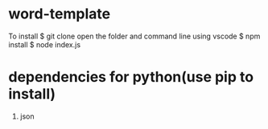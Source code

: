 # word-template
To install
$ git clone <url of this repo>
open the folder and command line using vscode
$ npm install
$ node index.js

# dependencies for python(use pip to install)
1. json

